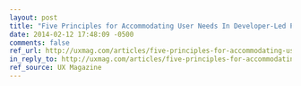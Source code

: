 ```yaml
---
layout: post
title: "Five Principles for Accommodating User Needs In Developer-Led Projects"
date: 2014-02-12 17:48:09 -0500
comments: false
ref_url: http://uxmag.com/articles/five-principles-for-accommodating-user-needs-in-developer-led-projects
in_reply_to: http://uxmag.com/articles/five-principles-for-accommodating-user-needs-in-developer-led-projects
ref_source: UX Magazine
---
```

